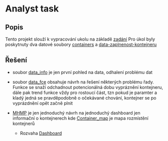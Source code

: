 # Analyst task
## Popis

Tento projekt slouží k vypracování ukolu na základě [zadání](Zadání/zadani.pdf)
Pro úkol byly poskytnuty dva datové soubory [containers](Zadání/containers.geojson) a [data-zaplnenost-kontejneru](Zadání/measurements-march.csv)

## Řešení 
- soubor [data_info](data_info.ipynb) je jen první pohled na data, odhalení problému dat
- soubor [data_fce](detection_fun.ipynb)  obsahuje návrh na řešení některých problému řady. Funkce se snaží odchadnout potencionálná dobu vypráznění kontejneru, dále pak trend funkce vždy pro rostoucí část, tzn pokud je paramter a kladý jedná se pravděpodobně o očekávané chování, kontejner se po vyprázdnění opět začně plnit
  
- [MHMP](MHMP.ipynb)  je jen jednoduchý návrh na jednoduchý dashboard jen informační o kontejnerech kde [Container_map](Container_map.html) je mapa rozmístění kontejnerů

  - Rozvaha  [Dashboard](rozvaha.pdf)
  
